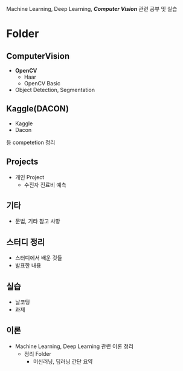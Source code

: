 Machine Learning, Deep Learning, ***Computer Vision*** 관련 공부 및 실습
# Folder
## ComputerVision
- **OpenCV**
  - Haar
  - OpenCV Basic
- Object Detection, Segmentation

## Kaggle(DACON)
- Kaggle
- Dacon

등 competetion 정리

## Projects
- 개인 Project
  - 수진자 진료비 예측

## 기타
- 문법, 기타 참고 사항

## 스터디 정리
- 스터디에서 배운 것들
- 발표한 내용

## 실습
- 날코딩
- 과제

## 이론
- Machine Learning, Deep Learning 관련 이론 정리
  - 정리 Folder
    - 머신러닝, 딥러닝 간단 요약
